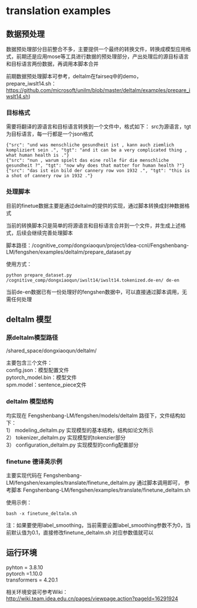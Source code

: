 # translation examples
## 数据预处理

数据预处理部分目前整合不多，主要提供一个最终的转换文件，转换成模型应用格式，前期还是应用mose等工具进行数据的预处理部分，产出处理后的源目标语言和目标语言两份数据，再调用本脚本合并

前期数据预处理脚本可参考，deltalm在fairseq中的demo，prepare_iwslt14.sh：https://github.com/microsoft/unilm/blob/master/deltalm/examples/prepare_iwslt14.sh)

### 目标格式
需要将翻译的源语言和目标语言转换到一个文件中，格式如下：
src为源语言，tgt为目标语言，每一行都是一个json格式
```
{"src": "und was menschliche gesundheit ist , kann auch ziemlich kompliziert sein .", "tgt": "and it can be a very complicated thing , what human health is ."}    
{"src": "nun , warum spielt das eine rolle für die menschliche gesundheit ?", "tgt": "now why does that matter for human health ?"}    
{"src": "das ist ein bild der cannery row von 1932 .", "tgt": "this is a shot of cannery row in 1932 ."}
```
### 处理脚本

目前的finetue数据主要是通过deltalm的提供的实现，通过脚本转换成封神数据格式

当前的转换脚本只是简单的将源语言和目标语言合并到一个文件，并生成上述格式，后续会继续完善处理脚本

脚本路径：/cognitive_comp/dongxiaoqun/project/idea-ccnl/Fengshenbang-LM/fengshen/examples/deltalm/prepare_dataset.py


使用方式：
```
python prepare_dataset.py /cognitive_comp/dongxiaoqun/iwslt14/iwslt14.tokenized.de-en/ de-en
```

当前de-en数据已有一份处理好的fengshen数据中，可以直接通过脚本调用，无需任何处理

## deltalm 模型

### 原deltalm模型路径
/shared_space/dongxiaoqun/deltalm/

主要包含三个文件：    
config.json：模型配置文件   
pytorch_model.bin：模型文件    
spm.model：sentence_piece文件    

### deltalm 模型结构
均实现在 Fengshenbang-LM/fengshen/models/deltalm 路径下，文件结构如下：    
1） modeling_deltalm.py 实现模型的基本结构，结构如论文所示    
2） tokenizer_deltalm.py 实现模型的tokenzier部分    
3） configuration_deltalm.py 实现模型的config配置部分    

### finetune 德译英示例
主要实现代码在 Fengshenbang-LM/fengshen/examples/translate/finetune_deltalm.py
通过脚本调用即可， 参考脚本 Fengshenbang-LM/fengshen/examples/translate/finetune_deltalm.sh

使用示例：
```
bash -x finetune_deltalm.sh 
```

注：如果要使用label_smoothing，当前需要设置label_smoothing参数不为0，当前默认值为0.1，直接修改finetune_deltalm.sh 对应参数值就可以

## 运行环境

pyhton = 3.8.10    
pytorch =1.10.0    
transformers = 4.20.1    

相关环境安装可参考Wiki：http://wiki.team.idea.edu.cn/pages/viewpage.action?pageId=16291924
